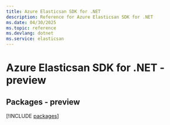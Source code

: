 ```yaml
---
title: Azure Elasticsan SDK for .NET
description: Reference for Azure Elasticsan SDK for .NET
ms.date: 04/30/2025
ms.topic: reference
ms.devlang: dotnet
ms.service: elasticsan
---
```

# Azure Elasticsan SDK for .NET - preview
## Packages - preview
[!INCLUDE [packages](elasticsan-index.md)]